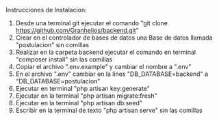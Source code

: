 Instrucciones de Instalacion:

1. Desde una terminal git ejecutar el comando "git clone https://github.com/Granhelios/backend.git"
2. Crear en el controlador de bases de datos una Base de datos llamada "postulacion" sin comillas
3. Realizar en la carpeta backend ejecutar el comando en terminal "composer install" sin las comillas
4. Copiar el archivo ".env.example" y cambiar el nombre a ".env"
5. En el archivo ".env" cambiar en la lines "DB_DATABASE=backend" a "DB_DATABASE=postulacion"
6. Ejecutar en terminal "php artisan key:generate"
7. Ejecutar en la terminal "php artisan migrate:fresh"
8. Ejecutar en la terminal "php artisan db:seed"
9. Escribir en la terminal de texto "php artisan serve" sin las comillas
